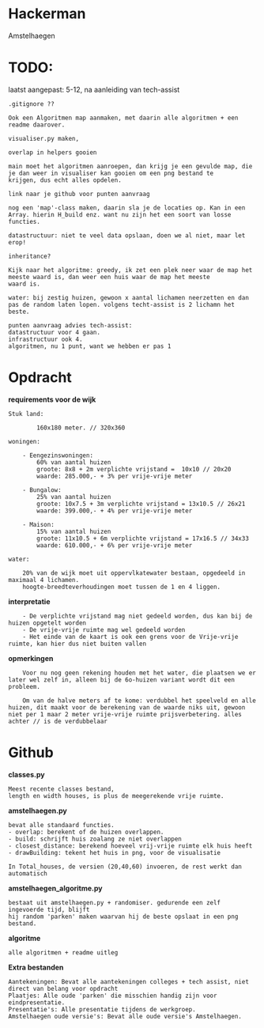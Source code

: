 # Hackerman
Amstelhaegen

# TODO:
laatst aangepast: 5-12, na aanleiding van tech-assist 

    .gitignore ??
    
    Ook een Algoritmen map aanmaken, met daarin alle algoritmen + een readme daarover.
    
    visualiser.py maken,
    
    overlap in helpers gooien 
    
    main moet het algoritmen aanroepen, dan krijg je een gevulde map, die je dan weer in visualiser kan gooien om een png bestand te 
    krijgen, dus echt alles opdelen. 
    
    link naar je github voor punten aanvraag
    
    nog een 'map'-class maken, daarin sla je de locaties op. Kan in een Array. hierin H_build enz. want nu zijn het een soort van losse 
    functies. 
    
    datastructuur: niet te veel data opslaan, doen we al niet, maar let erop!
    
    inheritance?
    
    Kijk naar het algoritme: greedy, ik zet een plek neer waar de map het meeste waard is, dan weer een huis waar de map het meeste 
    waard is. 
    
    water: bij zestig huizen, gewoon x aantal lichamen neerzetten en dan pas de random laten lopen. volgens techt-assist is 2 lichamn het
    beste.
    
    punten aanvraag advies tech-assist:
    datastructuur voor 4 gaan.
    infrastructuur ook 4.
    algoritmen, nu 1 punt, want we hebben er pas 1
    
# Opdracht

**requirements voor de wijk**

    Stuk land:
    
            160x180 meter. // 320x360
    
    woningen:
    
        - Eengezinswoningen:
            60% van aantal huizen
            groote: 8x8 + 2m verplichte vrijstand =  10x10 // 20x20
            waarde: 285.000,- + 3% per vrije-vrije meter
            
        - Bungalow:
            25% van aantal huizen
            groote: 10x7.5 + 3m verplichte vrijstand = 13x10.5 // 26x21
            waarde: 399.000,- + 4% per vrije-vrije meter
            
        - Maison:
            15% van aantal huizen
            groote: 11x10.5 + 6m verplichte vrijstand = 17x16.5 // 34x33
            waarde: 610.000,- + 6% per vrije-vrije meter
            
    water:
    
        20% van de wijk moet uit oppervlkatewater bestaan, opgedeeld in maximaal 4 lichamen.
        hoogte-breedteverhoudingen moet tussen de 1 en 4 liggen.
    
**interpretatie**
    
        - De verplichte vrijstand mag niet gedeeld worden, dus kan bij de huizen opgetelt worden
        - De vrije-vrije ruimte mag wel gedeeld worden
        - Het einde van de kaart is ook een grens voor de Vrije-vrije ruimte, kan hier dus niet buiten vallen
    
**opmerkingen**

        Voor nu nog geen rekening houden met het water, die plaatsen we er later wel zelf in, alleen bij de 6o-huizen variant wordt dit een probleem.
        
        Om van de halve meters af te kome: verdubbel het speelveld en alle huizen, dit maakt voor de berekening van de waarde niks uit, gewoon niet per 1 maar 2 meter vrije-vrije ruimte prijsverbetering. alles achter // is de verdubbelaar
        

# Github

**classes.py**

    Meest recente classes bestand,
    length en width houses, is plus de meegerekende vrije ruimte.

**amstelhaegen.py**

    bevat alle standaard functies.
    - overlap: berekent of de huizen overlappen.
    - build: schrijft huis zoalang ze niet overlappen
    - closest_distance: berekend hoeveel vrij-vrije ruimte elk huis heeft
    - drawBuilding: tekent het huis in png, voor de visualisatie
        
    In Total_houses, de versien (20,40,60) invoeren, de rest werkt dan automatisch

**amstelhaegen_algoritme.py**

    bestaat uit amstelhaegen.py + randomiser. gedurende een zelf ingevoerde tijd, blijft
    hij random 'parken' maken waarvan hij de beste opslaat in een png bestand.
    
**algoritme**

    alle algoritmen + readme uitleg

**Extra bestanden**

    Aantekeningen: Bevat alle aantekeningen colleges + tech assist, niet direct van belang voor opdracht
    Plaatjes: Alle oude 'parken' die misschien handig zijn voor eindpresentatie.
    Presentatie's: Alle presentatie tijdens de werkgroep.
    Amstelhaegen oude versie's: Bevat alle oude versie's Amstelhaegen.
    



    
    
    
    


